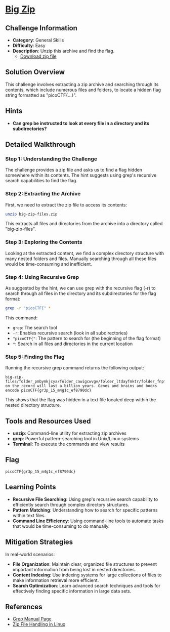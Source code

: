 # [Big Zip](https://picogym.org)

## Challenge Information

- **Category**: General Skills
- **Difficulty**: Easy
- **Description**: Unzip this archive and find the flag.
    - [Download zip file](https://artifacts.picoctf.net/c/503/big-zip-files.zip)
## Solution Overview

This challenge involves extracting a zip archive and searching through its contents, which include numerous files and folders, to locate a hidden flag string formatted as "picoCTF{...}".

## Hints

- **Can grep be instructed to look at every file in a directory and its subdirectories?**

## Detailed Walkthrough

### Step 1: Understanding the Challenge

The challenge provides a zip file and asks us to find a flag hidden somewhere within its contents. The hint suggests using grep's recursive search capabilities to find the flag.

### Step 2: Extracting the Archive

First, we need to extract the zip file to access its contents:

```bash
unzip big-zip-files.zip
```

This extracts all files and directories from the archive into a directory called "big-zip-files".

### Step 3: Exploring the Contents

Looking at the extracted content, we find a complex directory structure with many nested folders and files. Manually searching through all these files would be time-consuming and inefficient.

### Step 4: Using Recursive Grep

As suggested by the hint, we can use grep with the recursive flag (-r) to search through all files in the directory and its subdirectories for the flag format:

```bash
grep -r "picoCTF{" *
```

This command:
- `grep`: The search tool
- `-r`: Enables recursive search (look in all subdirectories)
- `"picoCTF{"`: The pattern to search for (the beginning of the flag format)
- `*`: Search in all files and directories in the current location

### Step 5: Finding the Flag

Running the recursive grep command returns the following output:

```
big-zip-files/folder_pmbymkjcya/folder_cawigcwvgv/folder_ltdayfmktr/folder_fnpfclfyee/whzxrpivpqld.txt:information on the record will last a billion years. Genes and brains and books encode picoCTF{gr3p_15_m4g1c_ef8790dc}
```

This shows that the flag was hidden in a text file located deep within the nested directory structure.

## Tools and Resources Used

- **unzip**: Command-line utility for extracting zip archives
- **grep**: Powerful pattern-searching tool in Unix/Linux systems
- **Terminal**: To execute the commands and view results

## Flag

```
picoCTF{gr3p_15_m4g1c_ef8790dc}
```

## Learning Points

- **Recursive File Searching**: Using grep's recursive search capability to efficiently search through complex directory structures.
- **Pattern Matching**: Understanding how to search for specific patterns within text files.
- **Command Line Efficiency**: Using command-line tools to automate tasks that would be time-consuming to do manually.

## Mitigation Strategies

In real-world scenarios:
- **File Organization**: Maintain clear, organized file structures to prevent important information from being lost in nested directories.
- **Content Indexing**: Use indexing systems for large collections of files to make information retrieval more efficient.
- **Search Optimization**: Learn advanced search techniques and tools for effectively finding specific information in large data sets.

## References

- [Grep Manual Page](https://man7.org/linux/man-pages/man1/grep.1.html)
- [Zip File Handling in Linux](https://linux.die.net/man/1/unzip)